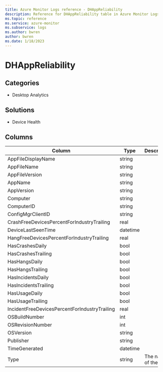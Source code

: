 ```yaml
---
title: Azure Monitor Logs reference - DHAppReliability
description: Reference for DHAppReliability table in Azure Monitor Logs.
ms.topic: reference
ms.service: azure-monitor
ms.subservice: logs
ms.author: bwren
author: bwren
ms.date: 1/18/2023
---
```


# DHAppReliability

 

## Categories

- Desktop Analytics
## Solutions

- Device Health




## Columns

| Column | Type | Description |
| --- | --- | --- |
| AppFileDisplayName | string |  |
| AppFileName | string |  |
| AppFileVersion | string |  |
| AppName | string |  |
| AppVersion | string |  |
| Computer | string |  |
| ComputerID | string |  |
| ConfigMgrClientID | string |  |
| CrashFreeDevicesPercentForIndustryTrailing | real |  |
| DeviceLastSeenTime | datetime |  |
| HangFreeDevicesPercentForIndustryTrailing | real |  |
| HasCrashesDaily | bool |  |
| HasCrashesTrailing | bool |  |
| HasHangsDaily | bool |  |
| HasHangsTrailing | bool |  |
| HasIncidentsDaily | bool |  |
| HasIncidentsTrailing | bool |  |
| HasUsageDaily | bool |  |
| HasUsageTrailing | bool |  |
| IncidentFreeDevicesPercentForIndustryTrailing | real |  |
| OSBuildNumber | int |  |
| OSRevisionNumber | int |  |
| OSVersion | string |  |
| Publisher | string |  |
| TimeGenerated | datetime |  |
| Type | string | The name of the table |
